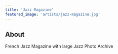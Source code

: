```yaml
---
title: 'Jazz Magazine'
featured_image: 'artists/jazz-magazine.jpg'
---
```


## About

French Jazz Magazine with large Jazz Photo Archive
